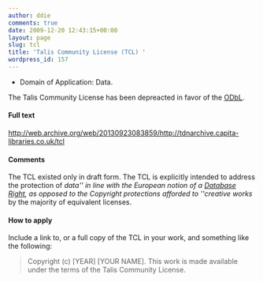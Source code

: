 ```yaml
---
author: ddie
comments: true
date: 2009-12-20 12:43:15+00:00
layout: page
slug: tcl
title: 'Talis Community License (TCL) '
wordpress_id: 157
---
```


 * Domain of Application: Data.

The Talis Community License has been depreacted in favor of the [ODbL](/licenses/odc-odbl).

#### Full text 

http://web.archive.org/web/20130923083859/http://tdnarchive.capita-libraries.co.uk/tcl

#### Comments 

The TCL existed only in draft form. The TCL is explicitly intended to address the protection of *data'' in line with the European notion of a [Database Right](http://en.wikipedia.org/wiki/Database_right), as opposed to the Copyright protections afforded to ''creative works* by the majority of equivalent licenses.

#### How to apply 

Include a link to, or a full copy of the TCL in your work, and something like the following:

> Copyright (c)  [YEAR]  [YOUR NAME].
> This work is made available under the terms of the Talis Community License.

